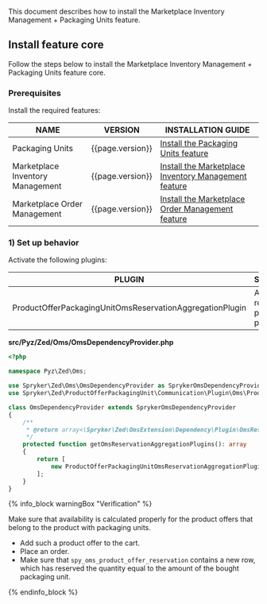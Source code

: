 This document describes how to install the Marketplace Inventory Management + Packaging Units feature.

## Install feature core

Follow the steps below to install the Marketplace Inventory Management + Packaging Units feature core.

### Prerequisites

Install the required features:

| NAME | VERSION | INSTALLATION GUIDE |
|-|-|-|
| Packaging Units  | {{page.version}} | [Install the Packaging Units feature](/docs/pbc/all/product-information-management/latest/base-shop/install-and-upgrade/install-features/install-the-packaging-units-feature.html)  |
| Marketplace Inventory Management | {{page.version}} | [Install the Marketplace Inventory Management feature](/docs/pbc/all/warehouse-management-system/latest/marketplace/install-features/install-the-marketplace-inventory-management-feature.html)  |
| Marketplace Order Management | {{page.version}} | [Install the Marketplace Order Management feature](/docs/pbc/all/order-management-system/latest/marketplace/install-features/install-the-marketplace-order-management-feature.html)  |

### 1) Set up behavior

Activate the following plugins:

| PLUGIN | SPECIFICATION | PREREQUISITES | NAMESPACE |
|-|-|-|-|
| ProductOfferPackagingUnitOmsReservationAggregationPlugin | Aggregates reservations for product offers packaging unit. |  | Spryker\Zed\ProductOfferPackagingUnit\Communication\Plugin\Oms |

**src/Pyz/Zed/Oms/OmsDependencyProvider.php**

```php
<?php

namespace Pyz\Zed\Oms;

use Spryker\Zed\Oms\OmsDependencyProvider as SprykerOmsDependencyProvider;
use Spryker\Zed\ProductOfferPackagingUnit\Communication\Plugin\Oms\ProductOfferPackagingUnitOmsReservationAggregationPlugin;

class OmsDependencyProvider extends SprykerOmsDependencyProvider
{
    /**
     * @return array<\Spryker\Zed\OmsExtension\Dependency\Plugin\OmsReservationAggregationPluginInterface>
     */
    protected function getOmsReservationAggregationPlugins(): array
    {
        return [
            new ProductOfferPackagingUnitOmsReservationAggregationPlugin(),
        ];
    }
}
```

{% info_block warningBox "Verification" %}

Make sure that availability is calculated properly for the product offers that belong to the product with packaging units.

- Add such a product offer to the cart.
- Place an order.
- Make sure that `spy_oms_product_offer_reservation` contains a new row, which has reserved the quantity equal to the amount of the bought packaging unit.

{% endinfo_block %}
